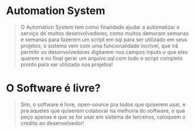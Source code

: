 # Automation System

> O Automation System tem como finalidade ajudar a automatizar o serviço de muitos desenvolvedores, como muitos demoram semanas e semanas para fazerem um script em sql para ser utilizado em seus projetos, o sistema vem com uma funcionalidade incrivel, que irá permitir os desenvolvedores digitarem nos campos inputs o que eles querem e no final gerar um arquivo.sql com todo o script completo pronto para ser utilizado nos projetos!

# O Software é livre?

> Sim, o software é livre, open-source pra todos que quiserem usar, e pra aqueles que quiserem colaborar na melhoria do software, o que peço apenas é que se for usar em sistema de terceiros, coloquem o crédito ao desenvolvedor!


